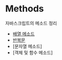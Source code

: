 # Methods
자바스크립트의 메소드 정리


- [배열 메소드](https://github.com/kxwxn/Methods/blob/main/note/Array.md)
- [반복문](https://github.com/kxwxn/Methods/blob/main/note/loop.md)
- [문자열 메소드]
- [객체 및 함수 메소드]
  
